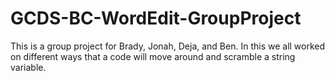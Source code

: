 # GCDS-BC-WordEdit-GroupProject
 This is a group project for Brady, Jonah, Deja, and Ben. In this we all worked on different ways that a code will move around and scramble a string variable.
